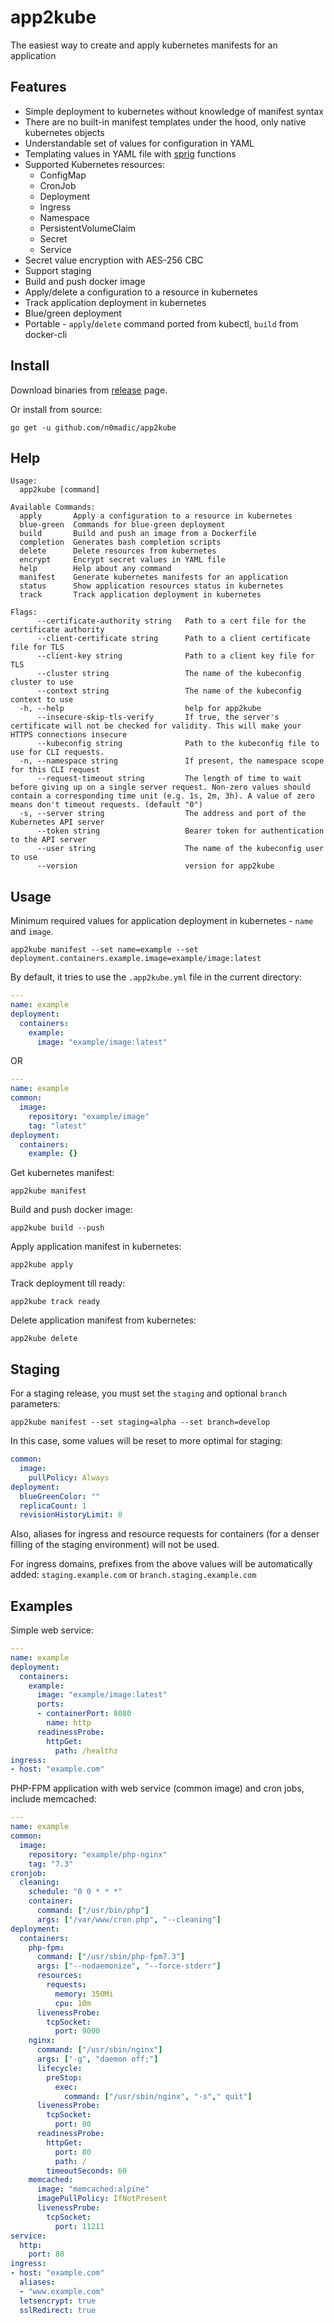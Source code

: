 # app2kube

The easiest way to create and apply kubernetes manifests for an application

## Features

* Simple deployment to kubernetes without knowledge of manifest syntax
* There are no built-in manifest templates under the hood, only native kubernetes objects
* Understandable set of values for configuration in YAML
* Templating values in YAML file with [sprig](http://masterminds.github.io/sprig/) functions
* Supported Kubernetes resources:
  * ConfigMap
  * CronJob
  * Deployment
  * Ingress
  * Namespace
  * PersistentVolumeClaim
  * Secret
  * Service
* Secret value encryption with AES-256 CBC
* Support staging
* Build and push docker image
* Apply/delete a configuration to a resource in kubernetes
* Track application deployment in kubernetes
* Blue/green deployment
* Portable - `apply`/`delete` command ported from kubectl, `build` from docker-cli

## Install

Download binaries from [release](https://github.com/n0madic/app2kube/releases) page.

Or install from source:

```shell
go get -u github.com/n0madic/app2kube
```

## Help

```help
Usage:
  app2kube [command]

Available Commands:
  apply       Apply a configuration to a resource in kubernetes
  blue-green  Commands for blue-green deployment
  build       Build and push an image from a Dockerfile
  completion  Generates bash completion scripts
  delete      Delete resources from kubernetes
  encrypt     Encrypt secret values in YAML file
  help        Help about any command
  manifest    Generate kubernetes manifests for an application
  status      Show application resources status in kubernetes
  track       Track application deployment in kubernetes

Flags:
      --certificate-authority string   Path to a cert file for the certificate authority
      --client-certificate string      Path to a client certificate file for TLS
      --client-key string              Path to a client key file for TLS
      --cluster string                 The name of the kubeconfig cluster to use
      --context string                 The name of the kubeconfig context to use
  -h, --help                           help for app2kube
      --insecure-skip-tls-verify       If true, the server's certificate will not be checked for validity. This will make your HTTPS connections insecure
      --kubeconfig string              Path to the kubeconfig file to use for CLI requests.
  -n, --namespace string               If present, the namespace scope for this CLI request
      --request-timeout string         The length of time to wait before giving up on a single server request. Non-zero values should contain a corresponding time unit (e.g. 1s, 2m, 3h). A value of zero means don't timeout requests. (default "0")
  -s, --server string                  The address and port of the Kubernetes API server
      --token string                   Bearer token for authentication to the API server
      --user string                    The name of the kubeconfig user to use
      --version                        version for app2kube
```

## Usage

Minimum required values for application deployment in kubernetes - `name` and `image`.

```shell
app2kube manifest --set name=example --set deployment.containers.example.image=example/image:latest
```

By default, it tries to use the `.app2kube.yml` file in the current directory:

```yaml
---
name: example
deployment:
  containers:
    example:
      image: "example/image:latest"
```

OR

```yaml
---
name: example
common:
  image:
    repository: "example/image"
    tag: "latest"
deployment:
  containers:
    example: {}
```

Get kubernetes manifest:

```shell
app2kube manifest
```

Build and push docker image:

```shell
app2kube build --push
```

Apply application manifest in kubernetes:

```shell
app2kube apply
```

Track deployment till ready:

```shell
app2kube track ready
```

Delete application manifest from kubernetes:

```shell
app2kube delete
```

## Staging

For a staging release, you must set the `staging` and optional `branch` parameters:

```shell
app2kube manifest --set staging=alpha --set branch=develop
```

In this case, some values will be reset to more optimal for staging:

```yaml
common:
  image:
    pullPolicy: Always
deployment:
  blueGreenColor: ""
  replicaCount: 1
  revisionHistoryLimit: 0
```

Also, aliases for ingress and resource requests for containers (for a denser filling of the staging environment) will not be used.

For ingress domains, prefixes from the above values will be automatically added: `staging.example.com` or `branch.staging.example.com`

## Examples

Simple web service:

```yaml
---
name: example
deployment:
  containers:
    example:
      image: "example/image:latest"
      ports:
      - containerPort: 8080
        name: http
      readinessProbe:
        httpGet:
          path: /healthz
ingress:
- host: "example.com"
```

PHP-FPM application with web service (common image) and cron jobs, include memcached:

```yaml
---
name: example
common:
  image:
    repository: "example/php-nginx"
    tag: "7.3"
cronjob:
  cleaning:
    schedule: "0 0 * * *"
    container:
      command: ["/usr/bin/php"]
      args: ["/var/www/cron.php", "--cleaning"]
deployment:
  containers:
    php-fpm:
      command: ["/usr/sbin/php-fpm7.3"]
      args: ["--nodaemonize", "--force-stderr"]
      resources:
        requests:
          memory: 350Mi
          cpu: 10m
      livenessProbe:
        tcpSocket:
          port: 9000
    nginx:
      command: ["/usr/sbin/nginx"]
      args: ["-g", "daemon off;"]
      lifecycle:
        preStop:
          exec:
            command: ["/usr/sbin/nginx", "-s"," quit"]
      livenessProbe:
        tcpSocket:
          port: 80
      readinessProbe:
        httpGet:
          port: 80
          path: /
        timeoutSeconds: 60
    memcached:
      image: "memcached:alpine"
      imagePullPolicy: IfNotPresent
      livenessProbe:
        tcpSocket:
          port: 11211
service:
  http:
    port: 80
ingress:
- host: "example.com"
  aliases:
  - "www.example.com"
  letsencrypt: true
  sslRedirect: true
```
